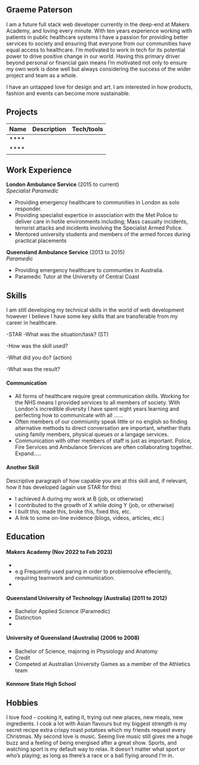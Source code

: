## Graeme Paterson

I am a future full stack web developer currently in the deep-end at Makers Academy, and loving every minute. With ten years experience working with patients in public healthcare systems I have a passion for providing better services to society and ensuring that everyone from our communities have equal access to healthcare. I’m motivated to work in tech for its potential power to drive positive change in our world. Having this primary driver beyond personal or financial gain means I’m motivated not only to ensure my own work is done well but always considering the success of the wider project and team as a whole.

I have an untapped love for design and art. I am interested in how products, fashion and events can become more sustainable.


## Projects

| Name                         | Description       | Tech/tools        |
| ---------------------------- | ----------------- | ----------------- |
| ****                         |                   |                   |
| ****                         |                   |                   |

## Work Experience

**London Ambulance Service** (2015 to current)  
_Specialist Paramedic_

- Providing emergency healthcare to communities in London as solo responder.
- Providing specialist expertice in association with the Met Police to deliver care in hotile environments including; Mass            casualty incidents, terrorist attacks and incidents involving the Specialist Armed Police.
- Mentored university students and members of the armed forces during practical placements

**Queensland Ambulance Service** (2013 to 2015)  
_Paramedic_

- Providing emergency healthcare to communties in Australia.
- Paramedic Tutor at the University of Central Coast

## Skills

I am still developing my technical skills in the world of web development however I believe I have some key skills that are transferable from my career in healthcare.

-STAR
-What was the situation/task? (ST)

-How was the skill used?

-What did you do? (action)

-What was the result?


#### Communication

- All forms of healthcare require great communication skills. Working for the NHS means I provided services to all members of society. With London's incredible diversity I have spent eight years learning and perfecting how to communicate with all ......
- Often members of our commiunity speak little or no english so finding alternative methods to direct conversation are important, whether thats using family members, physical queues or a langage services. 
- Communication with other members of staff is just as important. Police, Fire Services and Ambulance Srervices are often collaborating together. Expand.....

#### Another Skill

Descriptive paragraph of how capable you are at this skill and, if relevant, how it has developed (again use STAR for this)

- I achieved A during my work at B (job, or otherwise)
- I contributed to the growth of X while doing Y (job, or otherwise)
- I built this, made this, broke this, fixed this, etc.
- A link to some on-line evidence (blogs, videos, articles, etc.)

## Education

#### Makers Academy (Nov 2022 to Feb 2023)
- 
- e.g Frequently used paring in order to problemsolve effeciently, requiring teamwork and communication.
- 

#### Queensland University of Technology (Australia) (2011 to 2012)

- Bachelor Applied Science (Paramedic)
- Distinction
- 

#### University of Queensland (Australia) (2006 to 2008)

- Bachelor of Science, majoring in Physiology and Anatomy
- Credit
- Competed at Australian University Games as a member of the Athletics team

#### Kenmore State High School



## Hobbies

I love food - cooking it, eating it, trying out new places, new meals, new ingredients. I cook a lot with Asian flavours but my biggest strength is my secret recipe extra crispy roast potatoes which my friends request every Christmas. My second love is music. Seeing live music still gives me a huge buzz and a feeling of being energised after a great show.
Sports, and watching sport is my default way to relax. It doesn’t matter what sport or who’s playing; as long as there’s a race or a ball flying around I’m in.